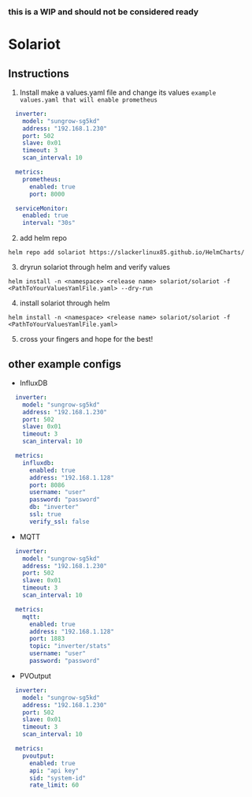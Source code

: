 ### this is a WIP and should not be considered ready ###

# Solariot

## Instructions ##
1. Install make a values.yaml file and change its values 
   `example values.yaml that will enable prometheus`
```YAML
  inverter:
    model: "sungrow-sg5kd"
    address: "192.168.1.230"
    port: 502
    slave: 0x01
    timeout: 3
    scan_interval: 10

  metrics:
    prometheus:
      enabled: true
      port: 8000

  serviceMonitor:
    enabled: true
    interval: "30s"
```
2. add helm repo

  `helm repo add solariot https://slackerlinux85.github.io/HelmCharts/`
  
3. dryrun solariot through helm and verify values

  `helm install -n <namespace> <release name> solariot/solariot -f <PathToYourValuesYamlFile.yaml> --dry-run`

4. install solariot through helm

  `helm install -n <namespace> <release name> solariot/solariot -f <PathToYourValuesYamlFile.yaml>`
  
5. cross your fingers and hope for the best!

## other example configs ##

* InfluxDB
```YAML
  inverter:
    model: "sungrow-sg5kd"
    address: "192.168.1.230"
    port: 502
    slave: 0x01
    timeout: 3
    scan_interval: 10

  metrics:
    influxdb:
      enabled: true
      address: "192.168.1.128"
      port: 8086
      username: "user"
      password: "password"
      db: "inverter"
      ssl: true
      verify_ssl: false
```

* MQTT
```YAML
  inverter:
    model: "sungrow-sg5kd"
    address: "192.168.1.230"
    port: 502
    slave: 0x01
    timeout: 3
    scan_interval: 10

  metrics:
    mqtt:
      enabled: true
      address: "192.168.1.128"
      port: 1883
      topic: "inverter/stats"
      username: "user"
      password: "password"
```
* PVOutput
```YAML
  inverter:
    model: "sungrow-sg5kd"
    address: "192.168.1.230"
    port: 502
    slave: 0x01
    timeout: 3
    scan_interval: 10

  metrics:
    pvoutput:
      enabled: true
      api: "api key"
      sid: "system-id"
      rate_limit: 60
```
